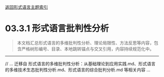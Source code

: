 [返回形式语言主题索引](./README.md)

# 03.3.1 形式语言批判性分析

> 本文档汇总形式语言的多维批判性分析、理论局限性、方法反思等内容，包含严格树形编号、目录、本地跳转锚点与交叉引用，内容持续规范化中。

---

// ... 迁移自 形式语言的多维批判性分析：从基础理论到应用实践.md、形式语言的多维技术生态批判性分析.md、形式语言的综合批判分析.md 等相关内容 ... 